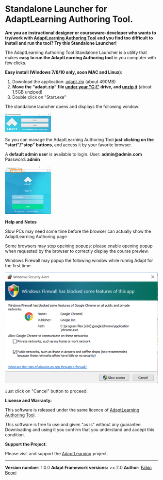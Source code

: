 # Standalone Launcher for AdaptLearning Authoring Tool.

<p><b>Are you an instructional designer or courseware-developer who wants to try/work with <a href="http://www.adaptlearning.org" target="_blank">AdaptLearning Authoring Tool</a> and you find too difficult to install and run the tool? Try this Standalone Launcher!</b></p>

<p>The AdaptLearning Authoring Tool Standalone Launcher is a utility that makes <b>easy to run the AdaptLearning Authoring tool</b> in you computer with few clicks.</p>

**Easy install (Windows 7/8/10 only, soon MAC and Linux):**

<ol>
<li>Download the application: <a href="https://github.com/fabiobeoni/adapt-authoring-standalone/releases/download/v1.0-beta.1/adapt.zip" target="_blank">adapt.zip<a/> (about 490MB)</li>
<li><b>Move the "adapt.zip" file <u>under your "C:\"</u> drive, and <u>unzip it</u></b> (about 1.5GB unziped)</li>
<li>Double click on "Start.exe"</li>
</ol>

<p>The standalone launcher opens and displays the following window:</p>

<p>
    <img width="30%" src="adaptlearning-authoring-standalone-setup-windows.jpg" alt="Standalone Launcher for AdaptLearning Authoring Tool" />
</p>

<p>So you can manage the AdaptLearning Authoring Tool <b>just clicking on the "start"/"stop" buttons</b>, and access it by your favorite browser.</p>

<p>A <b>default admin user</b> is available to login. User: <b>admin@admin.com</b>   Password: <b>admin</b></p>

<p>
    <img width="30%"  src="adaptlearning-authoring-on-localhost.jpg" alt="Standalone Launcher for AdaptLearning Authoring Tool" />
</p>

**Help and Notes**
<p>Slow PCs may need some time before the browser can actually show the AdaptLearning Authoring page</p>
<p>Some browsers may stop opeining popups: please enable opening popup when requested by the browser to correctly display the course preview.</p>
<p>Windows Firewall may popup the following window while runnig Adapt for the first time:</p>
<p><img src="windows-firewall-popup.png" /></p>
<p>Just click on "Cancel" button to proceed.</p>

**License and Warranty:**

<p>This software is released under the same licence of <a href="http://www.adaptlearning.org" target="_blank">AdaptLearning Authoring Tool</a>.</p>
<p>This software is free to use and given "as is" without any guarantee. Downloading and using it you confirm that you understand and accept this condition.</p>

**Support the Project:**

<p>Please visit and support the <a href="http://www.adaptlearning.org" target="_blank">AdaptLearning</a> project.</p>

----------------------------
**Version number:**  1.0.0
**Adapt Framework versions:**  >= 2.0
**Author:** <a href="https://it.linkedin.com/in/fabio-beoni-6a7848101" target="_blanck">Fabio Beoni</a>
